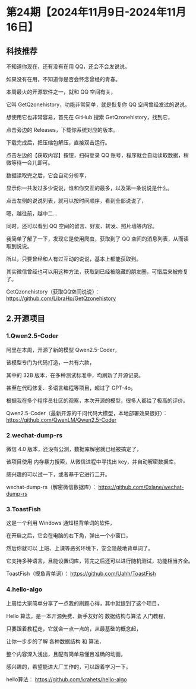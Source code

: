 # 第24期【2024年11月9日-2024年11月16日】

## 科技推荐

不知道你现在，还有没有在用 QQ，还会不会发说说。

如果没有在用，不知道你是否会怀念曾经的青春。

本周最火的开源软件之一，就和 QQ 空间有关，

它叫 GetQzonehistory，功能非常简单，就是恢复你 QQ 空间曾经发过的说说。

想使用它也非常容易，首先在 GitHub 搜索 GetQzonehistory，找到它，

点击旁边的 Releases，下载你系统对应的版本。

下载完成后，把压缩包解压，直接双击运行。

点击左边的【获取内容】按钮，扫码登录 QQ 账号，程序就会自动读取数据，稍微等待一会儿即可。

数据读取完之后，它会自动分析享，

显示你一共发过多少说说，谁和你交互的最多，以及第一条说说是什么。

点击左侧的说说列表，就可以按时间顺序，看到全部说说了，

嗯，越往前，越中二...

同时，还可以看到 QQ 空间的留言、好友、转发、照片墙等内容。

我简单了解了一下，发现它是使用爬虫，获取到了 QQ 空间的消息列表，从而读取到说说。

所以，只要曾经和人有过互动的说说，基本上都能获取到。

其实微信曾经也可以用这种方法，获取到已经被隐藏的朋友圈，可惜后来被修复了。

GetQzonehistory（获取QQ空间说说）：
https://github.com/LibraHp/GetQzonehistory

## 2.开源项目

### 1.Qwen2.5-Coder

阿里在本周，开源了新的模型 Qwen2.5-Coder，

该模型专门为代码打造，一共有六款，

其中的 32B 版本，在多种测试标准中，均刷新了开源记录。

甚至在代码修复、多语言编程等项目，超过了 GPT-4o。

根据我在多个程序员社区的观察，本次开源的模型，很多人都给了极高的评价。

Qwen2.5-Coder（最新开源的千问代码大模型，本地部署效果很好）：
https://github.com/QwenLM/Qwen2.5-Coder

### 2.wechat-dump-rs

微信 4.0 版本，还没有公测，数据库解密就已经被搞定了，

该项目使用 内存暴力搜索，从微信进程中寻找出 key，并自动解密数据库，

感兴趣的可以试一下，或者基于它进行二开。

wechat-dump-rs（解密微信数据库）：
https://github.com/0xlane/wechat-dump-rs

### 3.ToastFish

这是一个利用 Windows 通知栏背单词的软件，

在开启之后，它会在电脑的右下角，弹出一个小窗口，

然后你就可以 上班、上课等恶劣环境下，安全隐蔽地背单词了。

它支持多种语言，且能设置词库，背完之后还可以进行随机测试，功能相当齐全。

ToastFish（摸鱼背单词）：
https://github.com/Uahh/ToastFish

### 4.hello-algo

上周给大家简单分享了一点我的刷题心得，其中就提到了这个项目，

Hello 算法，是一本开源免费、新手友好的 数据结构与算法 入门教程，

只要跟着教程走，它就会一点一点的，从最基础的概念起，

让你一步步的了解 各种数据结构 和 算法，

整个内容深入浅出，且配有简单易懂且准确的动画，

感兴趣的，希望能进大厂工作的，可以跟着学习一下。

hello算法：
https://github.com/krahets/hello-algo
